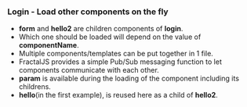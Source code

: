 ### Login - Load other components on the fly ###

* **form** and **hello2** are children components of **login**.
* Which one should be loaded will depend on the value of **componentName**.
* Multiple components/templates can be put together in 1 file.
* FractalJS provides a simple Pub/Sub messaging function to let components communicate with each other.
* **param** is available during the loading of the component including its childrens.
* **hello**(in the first example), is reused here as a child of **hello2**.
